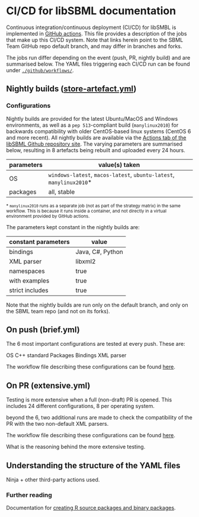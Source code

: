 
# CI/CD for libSBML documentation

Continuous integration/continuous deployment (CI/CD) for libSMBL is implemented in [GitHub actions](https://docs.github.com/en/actions). This file provides a description of the jobs that make up this CI/CD system. Note that links herein point to the SBML Team GitHub repo default branch, and may differ in branches and forks.

The jobs run differ depending on the event (push, PR, nightly build) and are summarised below. The YAML files triggering each CI/CD run can be found under [`./github/workflows/`](https://github.com/sbmlteam/libsbml/tree/development/.github/workflows).

## Nightly builds ([store-artefact.yml](https://github.com/sbmlteam/libsbml/actions/workflows/store-artefact.yml))

### Configurations
Nightly builds are provided for the latest Ubuntu/MacOS and Windows environments, as well as a `pep 513`-compliant build (`manylinux2010`) for backwards compatibility with older CentOS-based linux systems (CentOS 6 and more recent). All nightly builds are available via the [Actions tab of the libSBML Github repository site](https://github.com/sbmlteam/libsbml/actions/workflows/store-artefact.yml). The varying parameters are summarised below, resulting in 8 artefacts being rebuilt and uploaded every 24 hours.

| parameters | value(s) taken |
|-----|------------|
| OS | `windows-latest`, `macos-latest`, `ubuntu-latest`, `manylinux2010`* |
| packages | all, stable |

<sub>\* `manylinux2010` runs as a separate job (not as part of the strategy matrix) in the same workflow. This is because it runs inside a container, and not directly in a virtual environment provided by GitHub actions. </sub>

The parameters kept constant in the nightly builds are:

| constant parameters | value |
|-------------|------------|
| bindings    | Java, C#, Python|
| XML parser  | libxml2 |
| namespaces  | true |
| with examples    | true |
| strict includes  | true |

Note that the nightly builds are run only on the default branch, and only on the SBML team repo (and not on its forks).


## On push (brief.yml)

The 6 most important configurations are tested at every push. These are:

OS
C++ standard
Packages
Bindings
XML parser

The workflow file describing these configurations can be found [here](https://github.com/sbmlteam/libsbml/actions/workflows/brief.yml).

## On PR (extensive.yml)

Testing is more extensive when a full (non-draft) PR is opened. This includes 24 different configurations, 8 per operating system.

beyond the 6, two additional runs are made to check the compatibility of the PR with the two non-default XML parsers.

The workflow file describing these configurations can be found [here](https://github.com/sbmlteam/libsbml/actions/workflows/extensive.yml).

What is the reasoning behind the more extensive testing.

## Understanding the structure of the YAML files

Ninja + other third-party actions used.


### Further reading

Documentation for [creating R source packages and binary packages](https://cran.r-project.org/doc/manuals/r-release/R-exts.html#Building-binary-packages).
